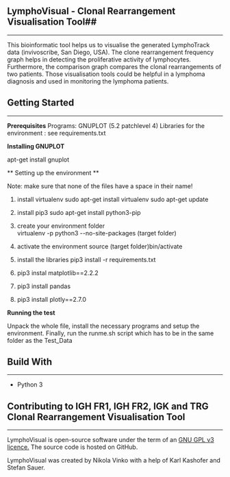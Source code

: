 ﻿
## LymphoVisual - Clonal Rearrangement Visualisation Tool##
----------
This bioinformatic tool helps us to  visualise the generated LymphoTrack data (invivoscribe, San Diego, USA). The clone rearrangement frequency graph helps in detecting the proliferative activity of lymphocytes. 
Furthermore, the comparison graph compares the clonal rearrangements of two patients. Those visualisation tools could be helpful in a lymphoma diagnosis and used in monitoring the lymphoma patients.

## Getting Started ##
----------
**Prerequisites**
Programs: GNUPLOT (5.2 patchlevel 4)
Libraries for the environment : see requirements.txt

**Installing GNUPLOT**

apt-get install gnuplot

** Setting up the environment **

Note: make sure that none of the files have a space in their name!

1. install virtualenv
   sudo apt-get install virtualenv
   sudo apt-get update
2. install pip3
   sudo apt-get install python3-pip

3. create your environment folder   
   virtualenv -p python3 --no-site-packages (target folder)
   
4. activate the environment
   source (target folder)bin/activate
   
5. install the libraries
   pip3 install -r requirements.txt
   
6. pip3 instal matplotlib==2.2.2

7. pip3 install pandas

8. pip3 install plotly==2.7.0

 

**Running the test**

Unpack the whole file, install the necessary programs and setup the environment. Finally, run the runme.sh script which has to be in the same folder as the Test_Data

## Build With ##
----------
 
 - Python 3

## Contributing to IGH FR1, IGH FR2, IGK and TRG Clonal Rearrangement Visualisation Tool ##
----------
LymphoVisual is open-source software under the term of an [GNU GPL v3 licence.](https://www.gnu.org/licenses/gpl-3.0.html) The source code is hosted on GitHub.

LymphoVisual
 was created by Nikola Vinko with a help of  Karl Kashofer and Stefan Sauer.